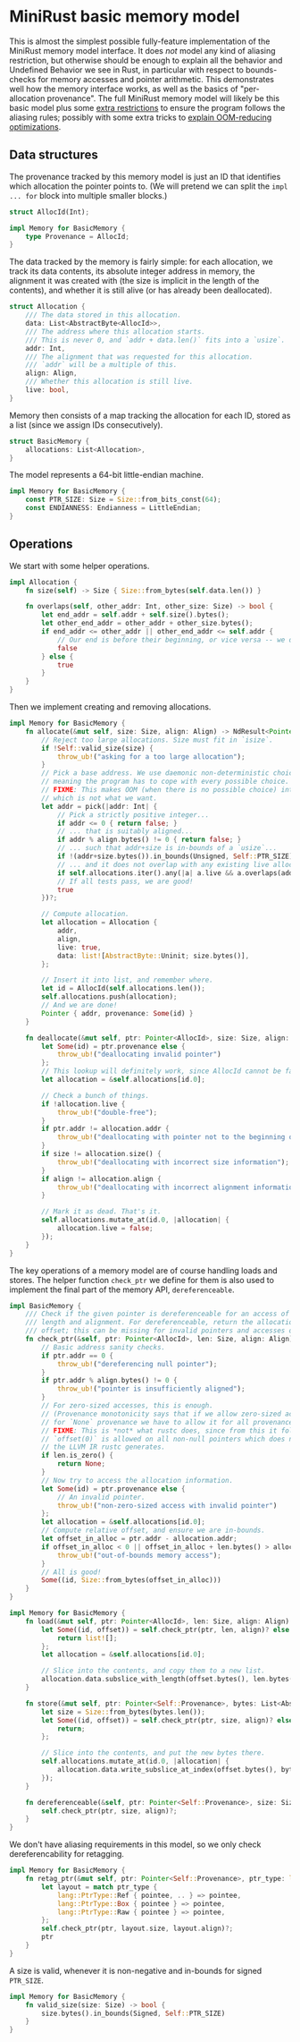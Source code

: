 # MiniRust basic memory model

This is almost the simplest possible fully-feature implementation of the MiniRust memory model interface.
It does *not* model any kind of aliasing restriction, but otherwise should be enough to explain all the behavior and Undefined Behavior we see in Rust, in particular with respect to bounds-checks for memory accesses and pointer arithmetic.
This demonstrates well how the memory interface works, as well as the basics of "per-allocation provenance".
The full MiniRust memory model will likely be this basic model plus some [extra restrictions][Stacked Borrows] to ensure the program follows the aliasing rules; possibly with some extra tricks to [explain OOM-reducing optimizations](https://github.com/rust-lang/unsafe-code-guidelines/issues/328).

[Stacked Borrows]: https://github.com/rust-lang/unsafe-code-guidelines/blob/master/wip/stacked-borrows.md

## Data structures

The provenance tracked by this memory model is just an ID that identifies which allocation the pointer points to.
(We will pretend we can split the `impl ... for` block into multiple smaller blocks.)

```rust
struct AllocId(Int);

impl Memory for BasicMemory {
    type Provenance = AllocId;
}
```

The data tracked by the memory is fairly simple: for each allocation, we track its data contents, its absolute integer address in memory, the alignment it was created with (the size is implicit in the length of the contents), and whether it is still alive (or has already been deallocated).

```rust
struct Allocation {
    /// The data stored in this allocation.
    data: List<AbstractByte<AllocId>>,
    /// The address where this allocation starts.
    /// This is never 0, and `addr + data.len()` fits into a `usize`.
    addr: Int,
    /// The alignment that was requested for this allocation.
    /// `addr` will be a multiple of this.
    align: Align,
    /// Whether this allocation is still live.
    live: bool,
}
```

Memory then consists of a map tracking the allocation for each ID, stored as a list (since we assign IDs consecutively).

```rust
struct BasicMemory {
    allocations: List<Allocation>,
}
```

The model represents a 64-bit little-endian machine.

```rust
impl Memory for BasicMemory {
    const PTR_SIZE: Size = Size::from_bits_const(64);
    const ENDIANNESS: Endianness = LittleEndian;
}
```

## Operations

We start with some helper operations.

```rust
impl Allocation {
    fn size(self) -> Size { Size::from_bytes(self.data.len()) }

    fn overlaps(self, other_addr: Int, other_size: Size) -> bool {
        let end_addr = self.addr + self.size().bytes();
        let other_end_addr = other_addr + other_size.bytes();
        if end_addr <= other_addr || other_end_addr <= self.addr {
            // Our end is before their beginning, or vice versa -- we do not overlap.
            false
        } else {
            true
        }
    }
}
```

Then we implement creating and removing allocations.

```rust
impl Memory for BasicMemory {
    fn allocate(&mut self, size: Size, align: Align) -> NdResult<Pointer<AllocId>> {
        // Reject too large allocations. Size must fit in `isize`.
        if !Self::valid_size(size) {
            throw_ub!("asking for a too large allocation");
        }
        // Pick a base address. We use daemonic non-deterministic choice,
        // meaning the program has to cope with every possible choice.
        // FIXME: This makes OOM (when there is no possible choice) into "no behavior",
        // which is not what we want.
        let addr = pick(|addr: Int| {
            // Pick a strictly positive integer...
            if addr <= 0 { return false; }
            // ... that is suitably aligned...
            if addr % align.bytes() != 0 { return false; }
            // ... such that addr+size is in-bounds of a `usize`...
            if !(addr+size.bytes()).in_bounds(Unsigned, Self::PTR_SIZE) { return false; }
            // ... and it does not overlap with any existing live allocation.
            if self.allocations.iter().any(|a| a.live && a.overlaps(addr, size)) { return false; }
            // If all tests pass, we are good!
            true
        })?;

        // Compute allocation.
        let allocation = Allocation {
            addr,
            align,
            live: true,
            data: list![AbstractByte::Uninit; size.bytes()],
        };

        // Insert it into list, and remember where.
        let id = AllocId(self.allocations.len());
        self.allocations.push(allocation);
        // And we are done!
        Pointer { addr, provenance: Some(id) }
    }

    fn deallocate(&mut self, ptr: Pointer<AllocId>, size: Size, align: Align) -> Result {
        let Some(id) = ptr.provenance else {
            throw_ub!("deallocating invalid pointer")
        };
        // This lookup will definitely work, since AllocId cannot be faked.
        let allocation = &self.allocations[id.0];

        // Check a bunch of things.
        if !allocation.live {
            throw_ub!("double-free");
        }
        if ptr.addr != allocation.addr {
            throw_ub!("deallocating with pointer not to the beginning of its allocation");
        }
        if size != allocation.size() {
            throw_ub!("deallocating with incorrect size information");
        }
        if align != allocation.align {
            throw_ub!("deallocating with incorrect alignment information");
        }

        // Mark it as dead. That's it.
        self.allocations.mutate_at(id.0, |allocation| {
            allocation.live = false;
        });
    }
}
```

The key operations of a memory model are of course handling loads and stores.
The helper function `check_ptr` we define for them is also used to implement the final part of the memory API, `dereferenceable`.

```rust
impl BasicMemory {
    /// Check if the given pointer is dereferenceable for an access of the given
    /// length and alignment. For dereferenceable, return the allocation ID and
    /// offset; this can be missing for invalid pointers and accesses of size 0.
    fn check_ptr(&self, ptr: Pointer<AllocId>, len: Size, align: Align) -> Result<Option<(AllocId, Size)>> {
        // Basic address sanity checks.
        if ptr.addr == 0 {
            throw_ub!("dereferencing null pointer");
        }
        if ptr.addr % align.bytes() != 0 {
            throw_ub!("pointer is insufficiently aligned");
        }
        // For zero-sized accesses, this is enough.
        // (Provenance monotonicity says that if we allow zero-sized accesses
        // for `None` provenance we have to allow it for all provenance.)
        // FIXME: This is *not* what rustc does, since from this it follows that
        // `offset(0)` is allowed on all non-null pointers which does not match
        // the LLVM IR rustc generates.
        if len.is_zero() {
            return None;
        }
        // Now try to access the allocation information.
        let Some(id) = ptr.provenance else {
            // An invalid pointer.
            throw_ub!("non-zero-sized access with invalid pointer")
        };
        let allocation = &self.allocations[id.0];
        // Compute relative offset, and ensure we are in-bounds.
        let offset_in_alloc = ptr.addr - allocation.addr;
        if offset_in_alloc < 0 || offset_in_alloc + len.bytes() > allocation.size().bytes() {
            throw_ub!("out-of-bounds memory access");
        }
        // All is good!
        Some((id, Size::from_bytes(offset_in_alloc)))
    }
}

impl Memory for BasicMemory {
    fn load(&mut self, ptr: Pointer<AllocId>, len: Size, align: Align) -> Result<List<AbstractByte<AllocId>>> {
        let Some((id, offset)) = self.check_ptr(ptr, len, align)? else {
            return list![];
        };
        let allocation = &self.allocations[id.0];

        // Slice into the contents, and copy them to a new list.
        allocation.data.subslice_with_length(offset.bytes(), len.bytes())
    }

    fn store(&mut self, ptr: Pointer<Self::Provenance>, bytes: List<AbstractByte<Self::Provenance>>, align: Align) -> Result {
        let size = Size::from_bytes(bytes.len());
        let Some((id, offset)) = self.check_ptr(ptr, size, align)? else {
            return;
        };

        // Slice into the contents, and put the new bytes there.
        self.allocations.mutate_at(id.0, |allocation| {
            allocation.data.write_subslice_at_index(offset.bytes(), bytes);
        });
    }

    fn dereferenceable(&self, ptr: Pointer<Self::Provenance>, size: Size, align: Align) -> Result {
        self.check_ptr(ptr, size, align)?;
    }
}
```

We don't have aliasing requirements in this model, so we only check dereferencability for retagging.

```rust
impl Memory for BasicMemory {
    fn retag_ptr(&mut self, ptr: Pointer<Self::Provenance>, ptr_type: lang::PtrType, _fn_entry: bool) -> Result<Pointer<Self::Provenance>> {
        let layout = match ptr_type {
            lang::PtrType::Ref { pointee, .. } => pointee,
            lang::PtrType::Box { pointee } => pointee,
            lang::PtrType::Raw { pointee } => pointee,
        };
        self.check_ptr(ptr, layout.size, layout.align)?;
        ptr
    }
}
```

A size is valid, whenever it is non-negative and in-bounds for signed `PTR_SIZE`.

```rust
impl Memory for BasicMemory {
    fn valid_size(size: Size) -> bool {
        size.bytes().in_bounds(Signed, Self::PTR_SIZE)
    }
}
```
